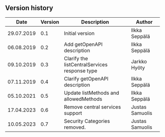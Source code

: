 ## Version history 

| Date       | Version | Description                                   | Author           |
|------------|---------|-----------------------------------------------|------------------|
| 29.07.2019 | 0.1     | Initial version                               | Ilkka Seppälä    |
| 06.08.2019 | 0.2     | Add getOpenAPI description                    | Ilkka Seppälä    |
| 09.10.2019 | 0.3     | Clarify the listCentralServices response type | Jarkko Hyöty     |
| 07.11.2019 | 0.4     | Clarify getOpenAPI description                | Ilkka Seppälä    |
| 05.10.2021 | 0.5     | Update listMethods and allowedMethods         | Ilkka Seppälä    |
| 17.04.2023 | 0.6     | Remove central services support               | Justas Samuolis  |
| 10.05.2023 | 0.7     | Security Categories removed.                  | Justas Samuolis  |